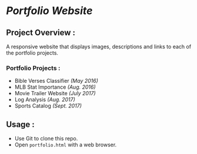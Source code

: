 _Portfolio Website_
===================

## Project Overview :
A responsive website that displays images, descriptions and links to each of the portfolio projects.

### Portfolio Projects :
- Bible Verses Classifier _(May 2016)_
- MLB Stat Importance _(Aug. 2016)_
- Movie Trailer Website _(July 2017)_
- Log Analysis _(Aug. 2017)_
- Sports Catalog _(Sept. 2017)_

## Usage :
- Use Git to clone this repo.
- Open `portfolio.html` with a web browser.
